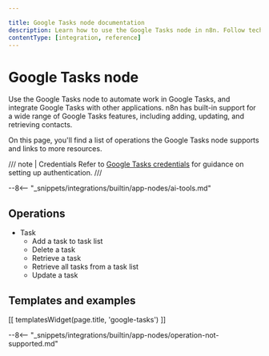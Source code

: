 ```yaml
---

title: Google Tasks node documentation
description: Learn how to use the Google Tasks node in n8n. Follow technical documentation to integrate Google Tasks node into your workflows.
contentType: [integration, reference]
---
```


# Google Tasks node

Use the Google Tasks node to automate work in Google Tasks, and integrate Google Tasks with other applications. n8n has built-in support for a wide range of Google Tasks features, including adding, updating, and retrieving contacts. 

On this page, you'll find a list of operations the Google Tasks node supports and links to more resources.

/// note | Credentials
Refer to [Google Tasks credentials](/integrations/builtin/credentials/google/index.md) for guidance on setting up authentication. 
///

--8<-- "_snippets/integrations/builtin/app-nodes/ai-tools.md"

## Operations

* Task
    * Add a task to task list
    * Delete a task
    * Retrieve a task
    * Retrieve all tasks from a task list
    * Update a task

## Templates and examples

<!-- see https://www.notion.so/n8n/Pull-in-templates-for-the-integrations-pages-37c716837b804d30a33b47475f6e3780 -->
[[ templatesWidget(page.title, 'google-tasks') ]]

--8<-- "_snippets/integrations/builtin/app-nodes/operation-not-supported.md"
